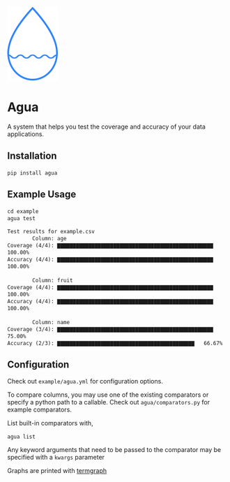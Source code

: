 ![Agua](./logo.svg)
# Agua

A system that helps you test the coverage and accuracy of your data applications.

## Installation

```shell
pip install agua
```

## Example Usage

```shell
cd example
agua test
```

```shell
Test results for example.csv
        Column: age
Coverage (4/4): ▇▇▇▇▇▇▇▇▇▇▇▇▇▇▇▇▇▇▇▇▇▇▇▇▇▇▇▇▇▇▇▇▇▇▇▇▇▇▇▇▇▇▇▇▇▇▇▇▇▇  100.00%
Accuracy (4/4): ▇▇▇▇▇▇▇▇▇▇▇▇▇▇▇▇▇▇▇▇▇▇▇▇▇▇▇▇▇▇▇▇▇▇▇▇▇▇▇▇▇▇▇▇▇▇▇▇▇▇  100.00%

        Column: fruit
Coverage (4/4): ▇▇▇▇▇▇▇▇▇▇▇▇▇▇▇▇▇▇▇▇▇▇▇▇▇▇▇▇▇▇▇▇▇▇▇▇▇▇▇▇▇▇▇▇▇▇▇▇▇▇  100.00%
Accuracy (4/4): ▇▇▇▇▇▇▇▇▇▇▇▇▇▇▇▇▇▇▇▇▇▇▇▇▇▇▇▇▇▇▇▇▇▇▇▇▇▇▇▇▇▇▇▇▇▇▇▇▇▇  100.00%

        Column: name
Coverage (3/4): ▇▇▇▇▇▇▇▇▇▇▇▇▇▇▇▇▇▇▇▇▇▇▇▇▇▇▇▇▇▇▇▇▇▇▇▇▇▇▇▇▇▇▇▇▇▇▇▇▇▇   75.00%
Accuracy (2/3): ▇▇▇▇▇▇▇▇▇▇▇▇▇▇▇▇▇▇▇▇▇▇▇▇▇▇▇▇▇▇▇▇▇▇▇▇▇▇▇▇▇▇▇▇   66.67%
```

## Configuration

Check out ```example/agua.yml``` for configuration options.

To compare columns, you may use one of the existing comparators or specify a python path to a callable.
Check out ```agua/comparators.py``` for example comparators.

List built-in comparators with,

```shell
agua list
```

Any keyword arguments that need to be passed to the comparator may be specified with a `kwargs` parameter


Graphs are printed with [termgraph](https://github.com/mkaz/termgraph)
